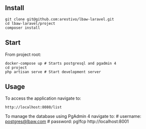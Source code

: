 ## Install

    git clone git@github.com:arestivo/lbaw-laravel.git
    cd lbaw-laravel/project
    composer install

## Start

From project root:

    docker-compose up # Starts postgresql and pgadmin 4
    cd project
    php artisan serve # Start development server

## Usage

To access the application navigate to:

    http://localhost:8080/list

To manage the database using PgAdmin 4 navigate to:
    # username: postgres@lbaw.com
    # password: pg!fcp
    http://localhost:8001
